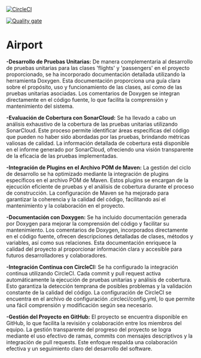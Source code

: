 [![CircleCI](https://dl.circleci.com/status-badge/img/gh/alu0101321257/Airport/tree/main.svg?style=svg)](https://dl.circleci.com/status-badge/redirect/gh/alu0101321257/Airport/tree/main)


[![Quality gate](https://sonarcloud.io/api/project_badges/quality_gate?project=alu0101321257_Airport)](https://sonarcloud.io/summary/new_code?id=alu0101321257_Airport)
# Airport

**-Desarrollo de Pruebas Unitarias:**
De manera complementaria al desarrollo de pruebas unitarias para las clases 'flights' y 'passengers' en el proyecto proporcionado, se ha incorporado documentación detallada utilizando la herramienta Doxygen. Esta documentación proporciona una guía clara sobre el propósito, uso y funcionamiento de las clases, así como de las pruebas unitarias asociadas. Los comentarios de Doxygen se integran directamente en el código fuente, lo que facilita la comprensión y mantenimiento del sistema.

**-Evaluación de Cobertura con SonarCloud:**
Se ha llevado a cabo un análisis exhaustivo de la cobertura de las pruebas unitarias utilizando SonarCloud. Este proceso permite identificar áreas específicas del código que pueden no haber sido abordadas por las pruebas, brindando métricas valiosas de calidad. La información detallada de cobertura está disponible en el informe generado por SonarCloud, ofreciendo una visión transparente de la eficacia de las pruebas implementadas.

**-Integración de Plugins en el Archivo POM de Maven:**
La gestión del ciclo de desarrollo se ha optimizado mediante la integración de plugins específicos en el archivo POM de Maven. Estos plugins se encargan de la ejecución eficiente de pruebas y el análisis de cobertura durante el proceso de construcción. La configuración de Maven se ha mejorado para garantizar la coherencia y la calidad del código, facilitando así el mantenimiento y la colaboración en el proyecto.

**-Documentación con Doxygen:**
Se ha incluido documentación generada por Doxygen para mejorar la comprensión del código y facilitar su mantenimiento. Los comentarios de Doxygen, incorporados directamente en el código fuente, ofrecen descripciones detalladas de clases, métodos y variables, así como sus relaciones. Esta documentación enriquece la calidad del proyecto al proporcionar información clara y accesible para futuros desarrolladores y colaboradores.

**-Integración Continua con CircleCI:**
Se ha configurado la integración continua utilizando CircleCI. Cada commit y pull request activa automáticamente la ejecución de pruebas unitarias y análisis de cobertura. Esto garantiza la detección temprana de posibles problemas y la validación constante de la calidad del código. La configuración de CircleCI se encuentra en el archivo de configuración .circleci/config.yml, lo que permite una fácil comprensión y modificación según sea necesario.

**-Gestión del Proyecto en GitHub:**
El proyecto se encuentra disponible en GitHub, lo que facilita la revisión y colaboración entre los miembros del equipo. La gestión transparente del progreso del proyecto se logra mediante el uso efectivo de ramas, commits con mensajes descriptivos y la integración de pull requests. Este enfoque respalda una colaboración efectiva y un seguimiento claro del desarrollo del software.


